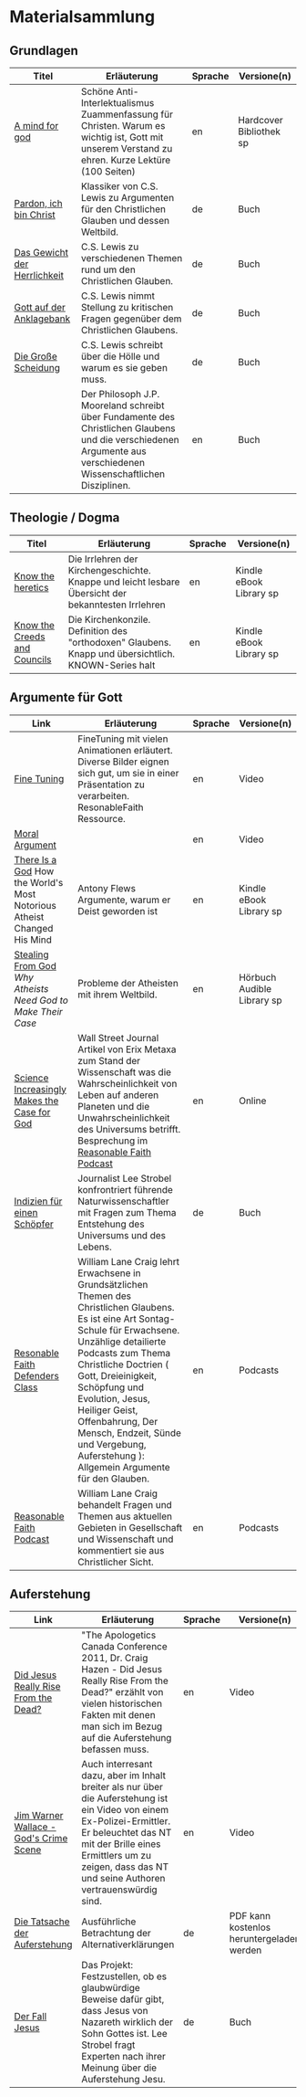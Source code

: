 
# Materialsammlung


## Grundlagen

Titel | Erläuterung | Sprache | Versione(n)
----- | ----------- | ------- | -----------
[A mind for god](http://www.amazon.de/Mind-God-James-Emery-White/dp/0830836632/) | Schöne Anti-Interlektualismus Zuammenfassung für Christen. Warum es wichtig ist, Gott mit unserem Verstand zu ehren. Kurze Lektüre (100 Seiten) | en | Hardcover Bibliothek sp
[Pardon, ich bin Christ](http://www.amazon.de/Pardon-Christ-Meine-Argumente-Glauben/dp/3765531502/ref=sr_1_12?s=books&ie=UTF8&qid=1429362731&sr=1-12&keywords=lewis+clive) | Klassiker von C.S. Lewis zu Argumenten für den Christlichen Glauben und dessen Weltbild. | de | Buch
[Das Gewicht der Herrlichkeit](http://www.amazon.de/Das-Gewicht-Herrlichkeit-Clive-Lewis/dp/3765538612/ref=sr_1_10?s=books&ie=UTF8&qid=1429362731&sr=1-10&keywords=lewis+clive) | C.S. Lewis zu verschiedenen Themen rund um den Christlichen Glauben. | de | Buch
[Gott auf der Anklagebank](http://www.amazon.de/Gott-Anklagebank-Clive-Staples-Lewis/dp/3765534722/ref=sr_1_6?s=books&ie=UTF8&qid=1429362731&sr=1-6&keywords=lewis+clive) | C.S. Lewis nimmt Stellung zu kritischen Fragen gegenüber dem Christlichen Glaubens. | de | Buch
[Die Große Scheidung](http://www.amazon.de/Die-grosse-Scheidung-zwischen-Himmel/dp/3894110090/ref=sr_1_1?s=books&ie=UTF8&qid=1429363131&sr=1-1&keywords=c+s+lewis+die+gro%C3%9Fe+scheidung) | C.S. Lewis schreibt über die Hölle und warum es sie geben muss. | de | Buch
[](http://www.amazon.de/Love-Your-Mind-anniversary-repack/dp/B00NICLKHE/ref=sr_1_3?s=books&ie=UTF8&qid=1429363353&sr=1-3&keywords=love+your+god+with) | Der Philosoph J.P. Mooreland schreibt über Fundamente des Christlichen Glaubens und die verschiedenen Argumente aus verschiedenen Wissenschaftlichen Disziplinen. | en | Buch

## Theologie / Dogma

Titel | Erläuterung | Sprache | Versione(n)
----- | ----------- | ------- | -----------
[Know the heretics](http://www.amazon.de/Know-Heretics-KNOW-Justin-Holcomb-ebook/dp/B00GS084LS) | Die Irrlehren der Kirchengeschichte. Knappe und leicht lesbare Übersicht der bekanntesten Irrlehren | en | Kindle eBook Library sp
[Know the Creeds and Councils ](http://www.amazon.de/Know-Creeds-Councils-Justin-Holcomb-ebook/dp/B00GS084MW/) | Die Kirchenkonzile. Definition des "orthodoxen" Glaubens. Knapp und übersichtlich. KNOWN-Series halt | en | Kindle eBook Library sp


## Argumente für Gott

Link   | Erläuterung | Sprache | Versione(n) 
------ | ----------- | ------- | ------------
[Fine Tuning](https://www.youtube.com/watch?v=Q3jvfvho3CE) | FineTuning mit vielen Animationen erläutert. Diverse Bilder eignen sich gut, um sie in einer Präsentation zu verarbeiten. ResonableFaith Ressource. | en | Video
[Moral Argument](https://www.youtube.com/watch?v=OxiAikEk2vU) | | en | Video
[There Is a God](http://www.amazon.de/There-God-Notorious-Atheist-Changed-ebook/dp/B000W9169S) How the World's Most Notorious Atheist Changed His Mind | Antony Flews Argumente, warum er Deist geworden ist | en | Kindle eBook Library sp
[Stealing From God](http://www.amazon.de/Stealing-God-Atheists-Need-Their/dp/B00RND5STA) *Why Atheists Need God to Make Their Case* | Probleme der Atheisten mit ihrem Weltbild. | en | Hörbuch Audible Library sp
[Science Increasingly Makes the Case for God](http://www.wsj.com/articles/eric-metaxas-science-increasingly-makes-the-case-for-god-1419544568) | Wall Street Journal Artikel von Erix Metaxa zum Stand der Wissenschaft was die Wahrscheinlichkeit von Leben auf anderen Planeten und die Unwahrscheinlichkeit des Universums betrifft. Besprechung im [Reasonable Faith Podcast](http://www.reasonablefaith.org/god-explodes-the-wall-street-journal) | en | Online
[Indizien für einen Schöpfer](http://www.amazon.de/Indizien-f%C3%BCr-einen-Sch%C3%B6pfer-Spannungsfeld/dp/3865910122/ref=sr_1_1?s=books&ie=UTF8&qid=1429362316&sr=1-1&keywords=indizien+f%C3%BCr+einen+sch%C3%B6pfer) | Journalist Lee Strobel konfrontriert führende Naturwissenschaftler mit Fragen zum Thema Entstehung des Universums und des Lebens. | de | Buch
[Resonable Faith Defenders Class](http://www.reasonablefaith.org/defenders-3-podcast) | William Lane Craig lehrt Erwachsene in Grundsätzlichen Themen des Christlichen Glaubens. Es ist eine Art Sontag-Schule für Erwachsene. Unzählige detailierte Podcasts zum Thema Christliche Doctrien ( Gott, Dreieinigkeit, Schöpfung und Evolution, Jesus, Heiliger Geist, Offenbahrung, Der Mensch, Endzeit, Sünde und Vergebung, Auferstehung ): Allgemein Argumente für den Glauben. | en | Podcasts
[Reasonable Faith Podcast](http://www.reasonablefaith.org/reasonable-faith-podcast/latest) | William Lane Craig behandelt Fragen und Themen aus aktuellen Gebieten in Gesellschaft und Wissenschaft und kommentiert sie aus Christlicher Sicht. | en | Podcasts

## Auferstehung

Link   | Erläuterung | Sprache | Versione(n) 
------ | ----------- | ------- | ------------
[Did Jesus Really Rise From the Dead?](https://www.youtube.com/watch?v=aTki64TkUeA) |  "The Apologetics Canada Conference 2011, Dr. Craig Hazen - Did Jesus Really Rise From the Dead?" erzählt von vielen historischen Fakten mit denen man sich im Bezug auf die Auferstehung befassen muss. | en | Video
[Jim Warner Wallace - God's Crime Scene](https://www.youtube.com/watch?v=aTki64TkUeA) | Auch interresant dazu, aber im Inhalt breiter als nur über die Auferstehung ist ein Video von einem Ex-Polizei-Ermittler. Er beleuchtet das NT mit der Brille eines Ermittlers um zu zeigen, dass das NT und seine Authoren vertrauenswürdig sind. | en | Video
[Die Tatsache der Auferstehung](http://leseplatz.de/cgi-bin/navigation/rm/chooseDetailItem/itemID/363/title/Die_Tatsache_der_Auferstehung/) | Ausführliche Betrachtung der Alternativerklärungen | de | PDF kann kostenlos heruntergeladen werden
[Der Fall Jesus](http://www.amazon.de/Fall-Jesus-Journalist-Suche-Wahrheit/dp/3894902744/ref=la_B001H6KH8G_1_3?s=books&ie=UTF8&qid=1429362577&sr=1-3) | Das Projekt: Festzustellen, ob es glaubwürdige Beweise dafür gibt, dass Jesus von Nazareth wirklich der Sohn Gottes ist. Lee Strobel fragt Experten nach ihrer Meinung über die Auferstehung Jesu. | de | Buch
